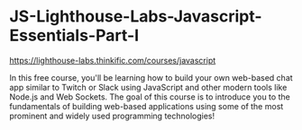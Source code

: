 # JS-Lighthouse-Labs-Javascript-Essentials-Part-I

https://lighthouse-labs.thinkific.com/courses/javascript

In this free course, you'll be learning how to build your own web-based chat app similar to Twitch or Slack using JavaScript and other modern tools like Node.js and Web Sockets. The goal of this course is to introduce you to the fundamentals of building web-based applications using some of the most prominent and widely used programming technologies!
